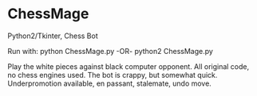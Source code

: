 # ChessMage
Python2/Tkinter, Chess Bot

Run with: 
python ChessMage.py
-OR-
python2 ChessMage.py

Play the white pieces against black computer opponent.
All original code, no chess engines used. 
The bot is crappy, but somewhat quick.
Underpromotion available, en passant, stalemate, undo move.
